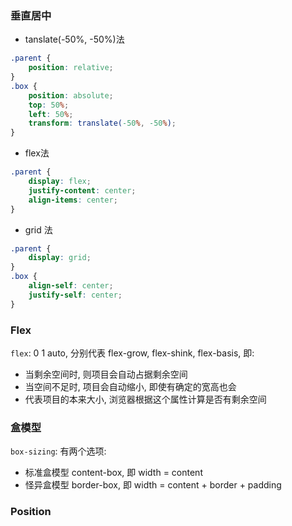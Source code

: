 ### 垂直居中

- tanslate(-50%, -50%)法

```css
.parent {
    position: relative;
}
.box {
    position: absolute;
    top: 50%;
    left: 50%;
    transform: translate(-50%, -50%);
}
```

- flex法

```css
.parent {
    display: flex;
    justify-content: center;
    align-items: center;
}
```

- grid 法

```css
.parent {
    display: grid;
}
.box {
    align-self: center;
    justify-self: center;
}
```



### Flex

`flex`: 0 1 auto, 分别代表 flex-grow, flex-shink, flex-basis, 即:

- 当剩余空间时, 则项目会自动占据剩余空间
- 当空间不足时, 项目会自动缩小, 即使有确定的宽高也会
- 代表项目的本来大小, 浏览器根据这个属性计算是否有剩余空间



### 盒模型

`box-sizing`: 有两个选项:

- 标准盒模型 content-box, 即 width = content
- 怪异盒模型 border-box, 即 width = content + border + padding



### Position



